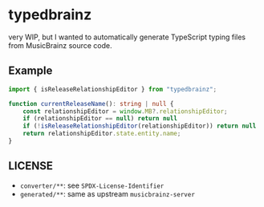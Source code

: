 # typedbrainz

very WIP, but I wanted to automatically generate TypeScript typing files from MusicBrainz source code.

## Example

```typescript
import { isReleaseRelationshipEditor } from "typedbrainz";

function currentReleaseName(): string | null {
    const relationshipEditor = window.MB?.relationshipEditor;
    if (relationshipEditor == null) return null
    if (!isReleaseRelationshipEditor(relationshipEditor)) return null
    return relationshipEditor.state.entity.name;
}
```

## LICENSE

* `converter/**`: see `SPDX-License-Identifier`
* `generated/**`: same as upstream `musicbrainz-server`